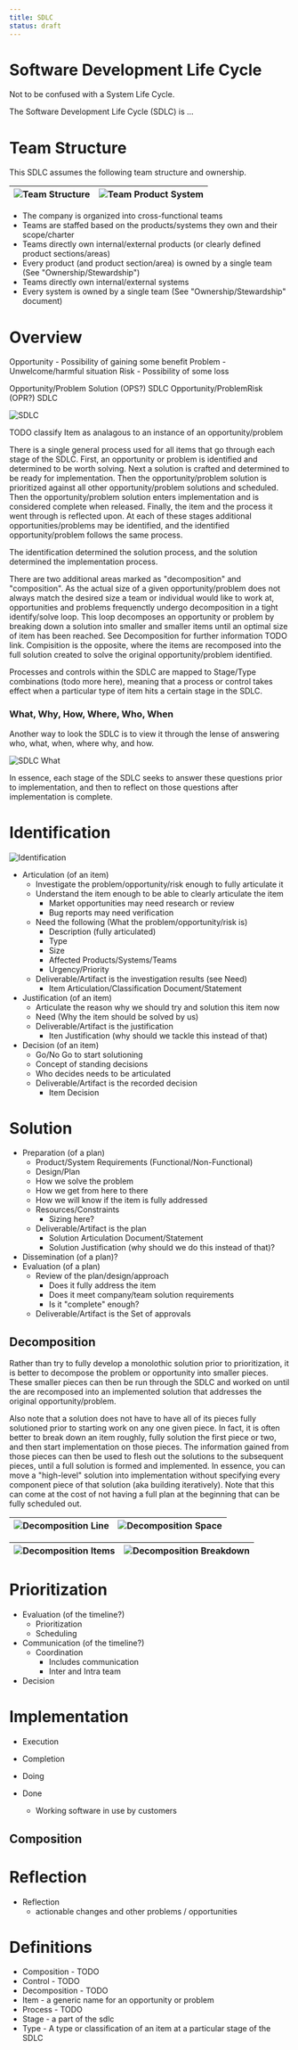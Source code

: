```yaml
---
title: SDLC
status: draft
---
```

# Software Development Life Cycle
Not to be confused with a System Life Cycle.

The Software Development Life Cycle (SDLC) is ...

# Team Structure
This SDLC assumes the following team structure and ownership.

| <img alt="Team Structure" src="./img/team-structure.png" style="max-height:260px" /> | <img alt="Team Product System" src="./img/product-system-team.png" style="max-height:300px" /> |
| --- | --- |

* The company is organized into cross-functional teams
* Teams are staffed based on the products/systems they own and their scope/charter
* Teams directly own internal/external products (or clearly defined product sections/areas)
* Every product (and product section/area) is owned by a single team (See "Ownership/Stewardship")
* Teams directly own internal/external systems
* Every system is owned by a single team (See "Ownership/Stewardship" document)

# Overview

Opportunity - Possibility of gaining some benefit
Problem - Unwelcome/harmful situation
Risk - Possibility of some loss

Opportunity/Problem Solution (OPS?) SDLC
Opportunity/ProblemRisk (OPR?) SDLC

<img alt="SDLC" src="./img/overview.png" style="max-height:300px" />

TODO classify Item as analagous to an instance of an opportunity/problem

There is a single general process used for all items that go through each stage of the SDLC. First, an opportunity or problem is identified and determined to be worth solving. Next a solution is crafted and determined to be ready for implementation. Then the opportunity/problem solution is prioritized against all other opportunity/problem solutions and scheduled. Then the opportunity/problem solution enters implementation and is considered complete when released. Finally, the item and the process it went through is reflected upon. At each of these stages additional opportunities/problems may be identified, and the identified opportunity/problem follows the same process.

The identification determined the solution process, and the solution determined the implementation process.

There are two additional areas marked as "decomposition" and "composition". As the actual size of a given opportunity/problem does not always match the desired size a team or individual would like to work at, opportunities and problems frequenctly undergo decomposition in a tight identify/solve loop. This loop decomposes an opportunity or problem by breaking down a solution into smaller and smaller items until an optimal size of item has been reached. See Decomposition for further information TODO link. Compisition is the opposite, where the items are recomposed into the full solution created to solve the original opportunity/problem identified.

Processes and controls within the SDLC are mapped to Stage/Type combinations (todo more here), meaning that a process or control takes effect when a particular type of item hits a certain stage in the SDLC.

### What, Why, How, Where, Who, When
Another way to look the SDLC is to view it through the lense of answering who, what, when, where why, and how.

<img alt="SDLC What" src="./img/overview-what.png" style="max-height:300px" />

In essence, each stage of the SDLC seeks to answer these questions prior to implementation, and then to reflect on those questions after implementation is complete.

# Identification

<img alt="Identification" src="./img/identification.png" style="max-height:300px" />

* Articulation (of an item)
    * Investigate the problem/opportunity/risk enough to fully articulate it
    * Understand the item enough to be able to clearly articulate the item
        * Market opportunities may need research or review
        * Bug reports may need verification
    * Need the following (What the problem/opportunity/risk is)
        * Description (fully articulated)
        * Type
        * Size
        * Affected Products/Systems/Teams
        * Urgency/Priority
    * Deliverable/Artifact is the investigation results (see Need)
        * Item Articulation/Classification Document/Statement
* Justification (of an item)
    * Articulate the reason why we should try and solution this item now
    * Need (Why the item should be solved by us)
    * Deliverable/Artifact is the justification
        * Iten Justification (why should we tackle this instead of that)
* Decision (of an item)
    * Go/No Go to start solutioning
    * Concept of standing decisions
    * Who decides needs to be articulated
    * Deliverable/Artifact is the recorded decision
        * Item Decision

# Solution

* Preparation (of a plan)
    * Product/System Requirements (Functional/Non-Functional)
    * Design/Plan
    * How we solve the problem
    * How we get from here to there
    * How we will know if the item is fully addressed
    * Resources/Constraints
        * Sizing here?
    * Deliverable/Artifact is the plan
        * Solution Articulation Document/Statement
        * Solution Justification (why should we do this instead of that)?
* Dissemination (of a plan)?
* Evaluation (of a plan)
    * Review of the plan/design/approach
        * Does it fully address the item
        * Does it meet company/team solution requirements
        * Is it "complete" enough?
    * Deliverable/Artifact is the Set of approvals


## Decomposition
Rather than try to fully develop a monolothic solution prior to prioritization, it is better to decompose the problem or opportunity into smaller pieces. These smaller pieces can then be run through the SDLC and worked on until the are recomposed into an implemented solution that addresses the original opportunity/problem.

Also note that a solution does not have to have all of its pieces fully solutioned prior to starting work on any one given piece. In fact, it is often better to break down an item roughly, fully solution the first piece or two, and then start implementation on those pieces. The information gained from those pieces can then be used to flesh out the solutions to the subsequent pieces, until a full solution is formed and implemented. In essence, you can move a "high-level" solution into implementation without specifying every component piece of that solution (aka building iteratively). Note that this can come at the cost of not having a full plan at the beginning that can be fully scheduled out.

| <img alt="Decomposition Line" src="./img/decomposition-line.png" style="max-height:300px" /> | <img alt="Decomposition Space" src="./img/decomposition-space.png" style="max-height:300px" /> |
| --- | --- |

| <img alt="Decomposition Items" src="./img/decomposition-items.png" style="max-height:300px" /> | <img alt="Decomposition Breakdown" src="./img/decomposition-breakdown.png" style="max-height:300px" /> |
| --- | --- |

# Prioritization

* Evaluation (of the timeline?)
    * Prioritization
    * Scheduling
* Communication (of the timeline?)
    * Coordination
        * Includes communication
        * Inter and Intra team
* Decision

# Implementation

* Execution
* Completion

* Doing
* Done
    * Working software in use by customers 

## Composition

# Reflection

* Reflection
    * actionable changes and other problems / opportunities


# Definitions
* Composition - TODO
* Control - TODO
* Decomposition - TODO
* Item - a generic name for an opportunity or problem
* Process - TODO
* Stage - a part of the sdlc
* Type - A type or classification of an item at a particular stage of the SDLC
